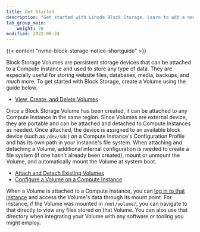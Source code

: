 ```yaml
---
title: Get Started
description: "Get started with Linode Block Storage. Learn to add a new Block Storage volume to a Linode, increase the size of an attached volume, and transfer a Block Storage volume to a new Linode."
tab_group_main:
    weight: 20
modified: 2022-08-24
---
```


{{< content "nvme-block-storage-notice-shortguide" >}}

Block Storage Volumes are persistent storage devices that can be attached to a Compute Instance and used to store any type of data. They are especially useful for storing website files, databases, media, backups, and *much* more. To get started with Block Storage, create a Volume using the guide below.

- [View, Create, and Delete Volumes](/docs/products/storage/block-storage/guides/manage-volumes/)

Once a Block Storage Volume has been created, it can be attached to any Compute Instance in the same region. Since Volumes are external device, they are portable and can be attached and detached to Compute Instances as needed. Once attached, the device is assigned to an available block device (such as `/dev/sdc`) on a Compute Instance's Configuration Profile and has its own path in your instance's file system. When attaching and detaching a Volume, additional internal configuration is needed to create a file system (if one hasn't already been created), mount or unmount the Volume, and automatically mount the Volume at system boot.

- [Attach and Detach Existing Volumes](/docs/products/storage/block-storage/guides/attach-and-detach/)
- [Configure a Volume on a Compute Instance](/docs/products/storage/block-storage/guides/configure-volume/)

When a Volume is attached to a Compute Instance, you can [log in to that instance](/docs/products/compute/compute-instances/guides/set-up-and-secure/#connect-to-the-instance) and access the Volume's data through its mount point. For instance, if the Volume was mounted in `/mnt/volume/`, you can navigate to that directly to view any files stored on that Volume. You can also use that directory when integrating your Volume with any software or tooling you might employ.